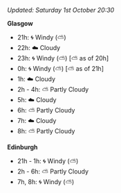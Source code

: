 *Updated: Saturday 1st October 20:30*

**Glasgow**

* 21h: :cyclone: Windy (:partly_sunny:)
* 22h: :cloud: Cloudy
* 23h: :cyclone: Windy (:partly_sunny:) [:partly_sunny: as of 20h]
* 0h: :cyclone: Windy (:partly_sunny:) [:partly_sunny: as of 21h]
* 1h: :cloud: Cloudy
* 2h - 4h: :partly_sunny: Partly Cloudy
* 5h: :cloud: Cloudy
* 6h: :partly_sunny: Partly Cloudy
* 7h: :cloud: Cloudy
* 8h: :partly_sunny: Partly Cloudy

**Edinburgh**

* 21h - 1h: :cyclone: Windy (:partly_sunny:)
* 2h - 6h: :partly_sunny: Partly Cloudy
* 7h, 8h: :cyclone: Windy (:partly_sunny:)
